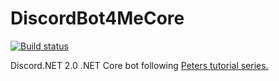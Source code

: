 # DiscordBot4MeCore
[![Build status](https://ci.appveyor.com/api/projects/status/j9ren5tjxlvm3cc4?svg=true)](https://ci.appveyor.com/project/SpaceBeeGaming/discordbot4mecore)

Discord.NET 2.0 .NET Core bot following [Peters tutorial series.](https://www.youtube.com/playlist?list=PLwmVCZVHfSkEb_AbDOzhV-A4_zol2CpeH)
